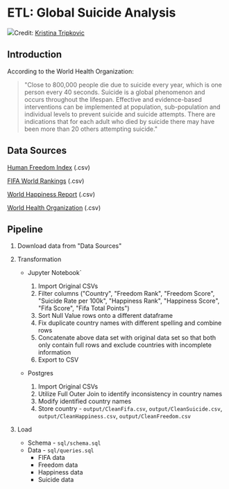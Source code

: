 # ETL: Global Suicide Analysis
![](https://images.unsplash.com/photo-1525120334885-38cc03a6ec77?ixlib=rb-1.2.1&ixid=eyJhcHBfaWQiOjEyMDd9&auto=format&fit=crop&w=2100&q=80 )Credit: [Kristina Tripkovic](https://unsplash.com/@tinamosquito)

## Introduction
According to the World Health Organization:

> "Close to 800,000 people die due to suicide every year, which is one person every 40 seconds. Suicide is a global phenomenon and occurs throughout the lifespan. Effective and evidence-based interventions can be implemented at population, sub-population and individual levels to prevent suicide and suicide attempts. There are indications that for each adult who died by suicide there may have been more than 20 others attempting suicide."

## Data Sources

[Human Freedom Index](https://www.kaggle.com/gsutters/the-human-freedom-index) (.csv)

[FIFA World Rankings](https://www.kaggle.com/tadhgfitzgerald/fifa-international-soccer-mens-ranking-1993now) (.csv)

[World Happiness Report](https://www.kaggle.com/unsdsn/world-happiness) (.csv)

[World Health Organization](https://www.who.int/mental_health/prevention/suicide/suicideprevent/en/) (.csv)


## Pipeline
1. Download data from "Data Sources"

2. Transformation
   * Jupyter Notebook`
       1. Import Original CSVs
       1. Filter columns ("Country", "Freedom Rank", "Freedom Score", "Suicide Rate per 100k", "Happiness Rank", "Happiness Score", "Fifa Score", "Fifa Total Points")
       1. Sort Null Value rows onto a different dataframe
       1. Fix duplicate country names with different spelling and combine rows
       1. Concatenate above data set with original data set so that both only contain full rows and exclude countries with incomplete information
       1. Export to CSV
        
   * Postgres 
     1. Import Original CSVs
     1. Utilize Full Outer Join to identify inconsistency in country names
     1. Modify identified country names
     1. Store country - `output/CleanFifa.csv`, `output/CleanSuicide.csv`, `output/CleanHappiness.csv`, `output/CleanFreedom.csv`
     
3. Load
   * Schema - `sql/schema.sql`
   * Data - `sql/queries.sql`
     * FIFA data
     * Freedom data
     * Happiness data
     * Suicide data
